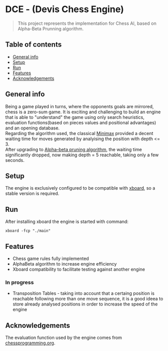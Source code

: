 # DCE - (Devis Chess Engine)
> This project represents the implementation for Chess AI, based on Alpha-Beta Prunning algorithm.

## Table of contents
* [General info](#general-info)
* [Setup](#setup)
* [Run](#run)
* [Features](#features)
* [Acknowledgements](#acknowledgements)

## General info
Being a game played in turns, where the opponents goals are mirrored, chess is a zero-sum game. It is exciting and challenging to build an engine that is able to "understand" the game using only search heuristics, evaluation functions(based on pieces values and positional advantages) and an opening database.  
Regarding the algorithm used, the classical [Minimax](https://en.wikipedia.org/wiki/Minimax) provided a decent waiting time for moves generated by analyising the position with depth <= 3.  
After upgrading to [Alpha–beta pruning algorithm](https://en.wikipedia.org/wiki/Alpha%E2%80%93beta_pruning), the waiting time significantly dropped, now making depth = 5 reachable, taking only a few seconds.

## Setup
The engine is exclusively configured to be compatible with [xboard](https://www.gnu.org/software/xboard/), so a stable version is required.

## Run
After installing xboard the engine is started with command:
```
xboard -fcp "./main"
```

## Features
* Chess game rules fully implemented
* AlphaBeta algorithm to increase engine efficiency
* Xboard compatibility to facilitate testing against another engine

### In progress
* Transposition Tables - taking into account that a certaing position is reachable following more than one move sequence, it is a good ideea to store already analysed positions in order to increase the speed of the engine

## Acknowledgements
The evaluation function used by the engine comes from [chessprogramming.org](https://www.chessprogramming.org/Simplified_Evaluation_Function).
